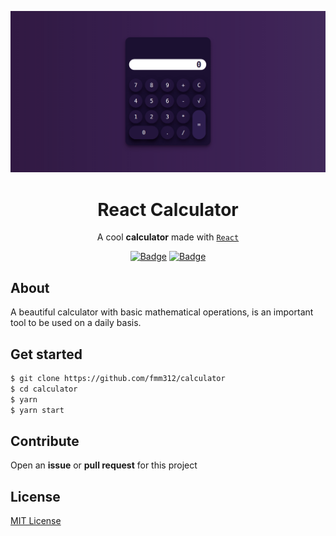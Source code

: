 ![This is a alt text.](/assets/screenshoot.png "Screenchoot")

<h1 align="center">React Calculator</h1>

<div align="center">

A cool **calculator** made with [`React`](https://facebook.github.io/react/)


[![Badge](https://img.shields.io/badge/Version-1.0.0-8E2DE2.svg)]()
[![Badge](https://img.shields.io/badge/License-MIT-8E2DE2.svg)]()

</div>


## About

A beautiful calculator with basic mathematical operations, is an important tool to be used on a daily basis.

## Get started

```sh
$ git clone https://github.com/fmm312/calculator
$ cd calculator
$ yarn
$ yarn start
```

## Contribute

Open an **issue** or **pull request** for this project

## License

[MIT License](https://github.com/fmm312/calculator/blob/master/LICENSE)

